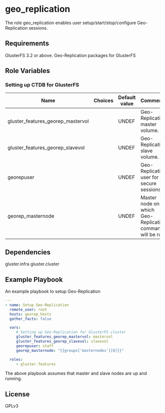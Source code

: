 geo_replication
===============

The role geo_replication enables user setup/start/stop/configure Geo-Replication sessions.

Requirements
------------

GlusterFS 3.2 or above.
Geo-Replication packages for GlusterFS

Role Variables
--------------

### Setting up CTDB for GlusterFS

| Name                     |Choices| Default value         | Comments                          |
|--------------------------|-------|-----------------------|-----------------------------------|
| gluster_features_georep_mastervol |    | UNDEF | Geo-Replication master volume. |
| gluster_features_georep_slavevol |  | UNDEF | Geo-Replication slave volume.  |
| georepuser |  | UNDEF | Geo-Replication user for secure sessions.  |
| georep_masternode | | UNDEF | Master node on which Geo-Replication commands will be run |

Dependencies
------------

gluster.infra
gluster.cluster

Example Playbook
----------------

An example playbook to setup Geo-Replication

```yaml
---
- name: Setup Geo-Replication
  remote_user: root
  hosts: georep_hosts
  gather_facts: false

  vars:
     # Setting up Geo-Replication for GlusterFS cluster
     gluster_features_georep_mastervol: mastervol
     gluster_features_georep_slavevol: slavevol
     georepuser: staff
     georep_masternode: "{{groups['masternodes'][0]}}"

  roles:
     - gluster.features

```

The above playbook assumes that master and slave nodes are up and running.


License
-------

GPLv3

